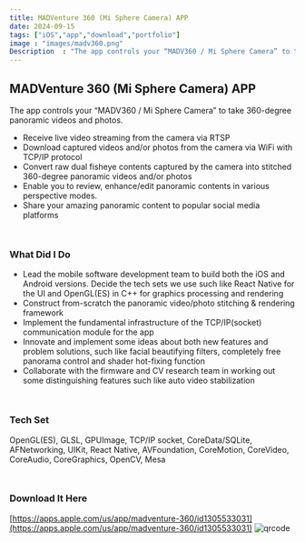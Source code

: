 ```yaml
---
title: MADVenture 360 (Mi Sphere Camera) APP
date: 2024-09-15
tags: ["iOS","app","download","portfolio"]
image : "images/madv360.png"
Description  : "The app controls your “MADV360 / Mi Sphere Camera” to take 360-degree panoramic videos and photos..."
---
```


## MADVenture 360 (Mi Sphere Camera) APP

The app controls your “MADV360 / Mi Sphere Camera” to take 360-degree panoramic videos and photos. 
- Receive live video streaming from the camera via RTSP
- Download captured videos and/or photos from the camera via WiFi with TCP/IP protocol
- Convert raw dual fisheye contents captured by the camera into stitched 360-degree panoramic videos and/or photos
- Enable you to review, enhance/edit panoramic contents in various perspective modes. 
- Share your amazing panoramic content to popular social media platforms

``` ```
### What Did I Do
- Lead the mobile software development team to build both the iOS and Android versions. Decide the tech sets we use such like React Native for the UI and OpenGL(ES) in C++ for graphics processing and rendering
- Construct from-scratch the panoramic video/photo stitching & rendering framework
- Implement the fundamental infrastructure of the TCP/IP(socket) communication module for the app
- Innovate and implement some ideas about both new features and problem solutions, such like facial beautifying filters, completely free panorama control and shader hot-fixing function
- Collaborate with the firmware and CV research team in working out some distinguishing features such like auto video stabilization

``` ```
### Tech Set
OpenGL(ES), GLSL, GPUImage, TCP/IP socket, CoreData/SQLite, AFNetworking, UIKit, React Native, AVFoundation, CoreMotion, CoreVideo, CoreAudio, CoreGraphics, OpenCV, Mesa

``` ```
### Download It Here
[https://apps.apple.com/us/app/madventure-360/id1305533031](https://apps.apple.com/us/app/madventure-360/id1305533031)
![qrcode](images/qr_madv360.jpg)

